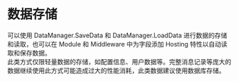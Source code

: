 # 数据存储

可以使用 DataManager.SaveData 和 DataManager.LoadData 进行数据的存储和读取，也可以在 Module 和 Middleware 中为字段添加 Hosting 特性以自动读取和保存数据。  
此类方式仅限轻量数据的存储，如配置信息、用户数据等。完整消息记录等庞大的数据继续使用此方式可能造成过大的性能消耗，此类数据建议使用数据库存储。